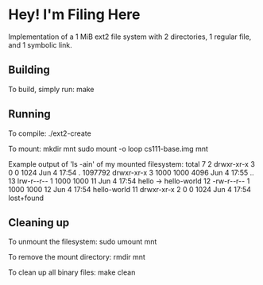 # Hey! I'm Filing Here

 Implementation of a 1 MiB ext2 file system with 2 directories, 1 regular file, and 1 symbolic link.

## Building

To build, simply run:
make

## Running

To compile: 
./ext2-create 

To mount: 
mkdir mnt 
sudo mount -o loop cs111-base.img mnt

Example output of 'ls -ain' of my mounted filesystem: 
total 7
      2 drwxr-xr-x 3    0    0 1024 Jun  4 17:54 .
1097792 drwxr-xr-x 3 1000 1000 4096 Jun  4 17:55 ..
     13 lrw-r--r-- 1 1000 1000   11 Jun  4 17:54 hello -> hello-world
     12 -rw-r--r-- 1 1000 1000   12 Jun  4 17:54 hello-world
     11 drwxr-xr-x 2    0    0 1024 Jun  4 17:54 lost+found

## Cleaning up

To unmount the filesystem:
sudo umount mnt

To remove the mount directory:
rmdir mnt 

To clean up all binary files:
make clean 
